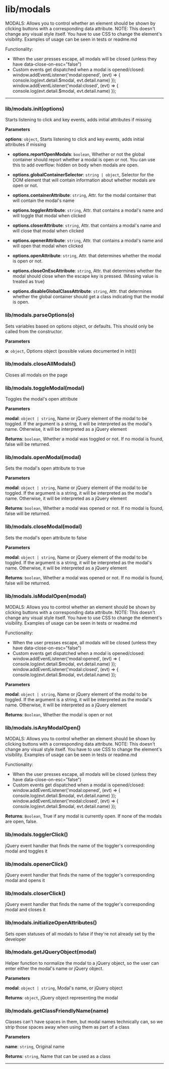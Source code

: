 # lib&#x2F;modals

MODALS:
Allows you to control whether an element should be shown by clicking buttons with a corresponding data attribute.
NOTE: This doesn't change any visual style itself. You have to use CSS to change the element's visibility.
Examples of usage can be seen in tests or readme.md

Functionality:
- When the user presses escape, all modals will be closed (unless they have data-close-on-esc="false")
- Custom events get dispatched when a modal is opened/closed:
  window.addEventListener('modal:opened', (evt) => { console.log(evt.detail.$modal, evt.detail.name) });
  window.addEventListener('modal:closed', (evt) => { console.log(evt.detail.$modal, evt.detail.name) });



* * *

### lib&#x2F;modals.init(options) 

Starts listening to click and key events, adds initial attributes if missing

**Parameters**

**options**: `object`, Starts listening to click and key events, adds initial attributes if missing

 - **options.reportOpenModals**: `boolean`, Whether or not the global container should report whether a modal is open or not. You can use this to add overflow: hidden on body when modals are open.

 - **options.globalContainerSelector**: `string | object`, Selector for the DOM element that will contain information about whether modals are open or not.

 - **options.containerAttribute**: `string`, Attr. for the modal container that will contain the modal's name

 - **options.togglerAttribute**: `string`, Attr. that contains a modal's name and will toggle that modal when clicked

 - **options.closerAttribute**: `string`, Attr. that contains a modal's name and will close that modal when clicked

 - **options.openerAttribute**: `string`, Attr. that contains a modal's name and will open that modal when clicked

 - **options.openAttribute**: `string`, Attr. that determines whether the modal is open or not.

 - **options.closeOnEscAttribute**: `string`, Attr. that determines whether the modal should close when the escape key is pressed. (Missing value is treated as true)

 - **options.disableGlobalClassAttribute**: `string`, Attr. that determines whether the global container should get a class indicating that the modal is open.



### lib&#x2F;modals.parseOptions(o) 

Sets variables based on options object, or defaults. This should only be called from the constructor.

**Parameters**

**o**: `object`, Options object (possible values documented in init())



### lib&#x2F;modals.closeAllModals() 

Closes all modals on the page



### lib&#x2F;modals.toggleModal(modal) 

Toggles the modal's open attribute

**Parameters**

**modal**: `object | string`, Name or jQuery element of the modal to be toggled. If the argument is a string, it will be interpreted as the modal's name. Otherwise, it will be interpreted as a jQuery element

**Returns**: `boolean`, Whether a modal was toggled or not. If no modal is found, false will be returned.


### lib&#x2F;modals.openModal(modal) 

Sets the modal's open attribute to true

**Parameters**

**modal**: `object | string`, Name or jQuery element of the modal to be toggled. If the argument is a string, it will be interpreted as the modal's name. Otherwise, it will be interpreted as a jQuery element

**Returns**: `boolean`, Whether a modal was opened or not. If no modal is found, false will be returned.


### lib&#x2F;modals.closeModal(modal) 

Sets the modal's open attribute to false

**Parameters**

**modal**: `object | string`, Name or jQuery element of the modal to be toggled. If the argument is a string, it will be interpreted as the modal's name. Otherwise, it will be interpreted as a jQuery element

**Returns**: `boolean`, Whether a modal was opened or not. If no modal is found, false will be returned.


### lib&#x2F;modals.isModalOpen(modal) 

MODALS:
Allows you to control whether an element should be shown by clicking buttons with a corresponding data attribute.
NOTE: This doesn't change any visual style itself. You have to use CSS to change the element's visibility.
Examples of usage can be seen in tests or readme.md

Functionality:
- When the user presses escape, all modals will be closed (unless they have data-close-on-esc="false")
- Custom events get dispatched when a modal is opened/closed:
  window.addEventListener('modal:opened', (evt) => { console.log(evt.detail.$modal, evt.detail.name) });
  window.addEventListener('modal:closed', (evt) => { console.log(evt.detail.$modal, evt.detail.name) });

**Parameters**

**modal**: `object | string`, Name or jQuery element of the modal to be toggled. If the argument is a string, it will be interpreted as the modal's name. Otherwise, it will be interpreted as a jQuery element

**Returns**: `Boolean`, Whether the modal is open or not


### lib&#x2F;modals.isAnyModalOpen() 

MODALS:
Allows you to control whether an element should be shown by clicking buttons with a corresponding data attribute.
NOTE: This doesn't change any visual style itself. You have to use CSS to change the element's visibility.
Examples of usage can be seen in tests or readme.md

Functionality:
- When the user presses escape, all modals will be closed (unless they have data-close-on-esc="false")
- Custom events get dispatched when a modal is opened/closed:
  window.addEventListener('modal:opened', (evt) => { console.log(evt.detail.$modal, evt.detail.name) });
  window.addEventListener('modal:closed', (evt) => { console.log(evt.detail.$modal, evt.detail.name) });

**Returns**: `Boolean`, True if any modal is currently open. If none of the modals are open, false.


### lib&#x2F;modals.togglerClick() 

jQuery event handler that finds the name of the toggler's corresponding modal and toggles it



### lib&#x2F;modals.openerClick() 

jQuery event handler that finds the name of the toggler's corresponding modal and opens it



### lib&#x2F;modals.closerClick() 

jQuery event handler that finds the name of the toggler's corresponding modal and closes it



### lib&#x2F;modals.initializeOpenAttributes() 

Sets open statuses of all modals to false if they're not already set by the developer



### lib&#x2F;modals.getJQueryObject(modal) 

Helper function to normalize the modal to a jQuery object, so the user can enter either the modal's name or jQuery object.

**Parameters**

**modal**: `object | string`, Modal's name, or jQuery object

**Returns**: `object`, jQuery object representing the modal


### lib&#x2F;modals.getClassFriendlyName(name) 

Classes can't have spaces in them, but modal names technically can, so we strip those spaces away when using them as part of a class

**Parameters**

**name**: `string`, Original name

**Returns**: `string`, Name that can be used as a class



* * *










